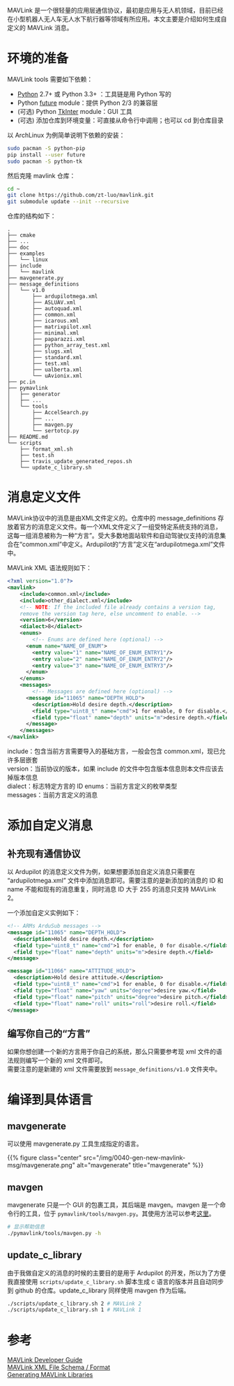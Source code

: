 MAVLink 是一个很轻量的应用层通信协议，最初是应用与无人机领域，目前已经在小型机器人无人车无人水下航行器等领域有所应用。本文主要是介绍如何生成自定义的 MAVLink 消息。
<!--more-->
# 环境的准备  

MAVLink tools 需要如下依赖：  

- [Python](https://www.python.org/) 2.7+ 或 Python 3.3+ ：工具链是用 Python 写的
- Python [future](http://python-future.org/) module：提供 Python 2/3 的兼容层
- (可选) Python [TkInter](https://wiki.python.org/moin/TkInter) module：GUI 工具
- (可选) 添加仓库到环境变量：可直接从命令行中调用；也可以 cd 到仓库目录

以 ArchLinux 为例简单说明下依赖的安装：

``` bash
sudo pacman -S python-pip
pip install --user future
sudo pacman -S python-tk
```

然后克隆 mavlink 仓库：
``` bash
cd ~
git clone https://github.com/zt-luo/mavlink.git
git submodule update --init --recursive
```

仓库的结构如下：
```
.
├── cmake
├── ...
├── doc
├── examples
│   └── linux
├── include
│   └── mavlink
├── mavgenerate.py
├── message_definitions
│   └── v1.0
│       ├── ardupilotmega.xml
│       ├── ASLUAV.xml
│       ├── autoquad.xml
│       ├── common.xml
│       ├── icarous.xml
│       ├── matrixpilot.xml
│       ├── minimal.xml
│       ├── paparazzi.xml
│       ├── python_array_test.xml
│       ├── slugs.xml
│       ├── standard.xml
│       ├── test.xml
│       ├── ualberta.xml
│       └── uAvionix.xml
├── pc.in
├── pymavlink
│   ├── generator
│   ├── ...
│   └── tools
│       ├── AccelSearch.py
│       ├── ...
│       ├── mavgen.py
│       └── sertotcp.py
├── README.md
└── scripts
    ├── format_xml.sh
    ├── test.sh
    ├── travis_update_generated_repos.sh
    └── update_c_library.sh
```

# 消息定义文件  

MAVLink协议中的消息是由XML文件定义的。仓库中的 message_definitions 存放着官方的消息定义文件。每一个XML文件定义了一组受特定系统支持的消息，这每一组消息被称为一种“方言”。受大多数地面站软件和自动驾驶仪支持的消息集合在“common.xml”中定义。Ardupilot的“方言”定义在“ardupilotmega.xml”文件中。  

MAVLink XML 语法规则如下：
``` xml
<?xml version="1.0"?>
<mavlink>
    <include>common.xml</include>
    <include>other_dialect.xml</include>
    <!-- NOTE: If the included file already contains a version tag, 
    remove the version tag here, else uncomment to enable. -->
    <version>6</version>
    <dialect>8</dialect>
    <enums>
        <!-- Enums are defined here (optional) -->
      <enum name="NAME_OF_ENUM">
        <entry value="1" name="NAME_OF_ENUM_ENTRY1"/>
        <entry value="2" name="NAME_OF_ENUM_ENTRY2"/>
        <entry value="3" name="NAME_OF_ENUM_ENTRY3"/>
      </enum>
    </enums>
    <messages>
        <!-- Messages are defined here (optional) -->
      <message id="11065" name="DEPTH_HOLD">
        <description>Hold desire depth.</description>
        <field type="uint8_t" name="cmd">1 for enable, 0 for disable.</field>
        <field type="float" name="depth" units="m">desire depth.</field>
      </message>
    </messages>
</mavlink>
```

include：包含当前方言需要导入的基础方言，一般会包含 common.xml，现已允许多层嵌套  
version：当前协议的版本，如果 include 的文件中包含版本信息则本文件应该去掉版本信息  
dialect：标志特定方言的 ID
enums：当前方言定义的枚举类型  
messages：当前方言定义的消息  

# 添加自定义消息  

## 补充现有通信协议  

以 Ardupilot 的消息定义文件为例，如果想要添加自定义消息只需要在 “ardupilotmega.xml” 文件中添加消息即可。需要注意的是新添加的消息的 ID 和 name 不能和现有的消息重复，同时消息 ID 大于 255 的消息只支持 MAVLink 2。

一个添加自定义实例如下：
``` xml
<!-- ARMs ArduSub messages -->
<message id="11065" name="DEPTH_HOLD">
  <description>Hold desire depth.</description>
  <field type="uint8_t" name="cmd">1 for enable, 0 for disable.</field>
  <field type="float" name="depth" units="m">desire depth.</field>
</message>

<message id="11066" name="ATTITUDE_HOLD">
  <description>Hold desire attitude.</description>
  <field type="uint8_t" name="cmd">1 for enable, 0 for disable.</field>
  <field type="float" name="yaw" units="degree">desire yaw.</field>
  <field type="float" name="pitch" units="degree">desire pitch.</field>
  <field type="float" name="roll" units="roll">desire roll.</field>
</message>
```

## 编写你自己的“方言”  

如果你想创建一个新的方言用于你自己的系统，那么只需要参考现 xml 文件的语法规则编写一个新的 xml 文件即可。  
需要注意的是新建的 xml 文件需要放到 `message_definitions/v1.0` 文件夹中。

# 编译到具体语言  

## mavgenerate
可以使用 mavgenerate.py 工具生成指定的语言。

{{% figure class="center" src="/img/0040-gen-new-mavlink-msg/mavgenerate.png" alt="mavgenerate" title="mavgenerate" %}}

## mavgen  

mavgenerate 只是一个 GUI 的包裹工具，其后端是 mavgen。mavgen 是一个命令行的工具，位于 `pymavlink/tools/mavgen.py`。其使用方法可以参考[这里](https://mavlink.io/en/getting_started/generate_libraries.html#mavgen)。

``` bash
# 显示帮助信息
./pymavlink/tools/mavgen.py -h
```

## update_c_library  

由于我做自定义的消息的时候的主要目的是用于 Ardupilot 的开发，所以为了方便我直接使用 `scripts/update_c_library.sh` 脚本生成 c 语言的版本并且自动同步到 github 的仓库。update_c_library 同样使用 mavgen 作为后端。

``` bash
./scripts/update_c_library.sh 2 # MAVLink 2 
./scripts/update_c_library.sh 1 # MAVLink 1
```

# 参考  
[MAVLink Developer Guide](https://mavlink.io/en/)  
[MAVLink XML File Schema / Format](https://mavlink.io/en/guide/xml_schema.html#enum)  
[Generating MAVLink Libraries](https://mavlink.io/en/getting_started/generate_libraries.html)


